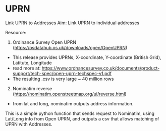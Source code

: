 # UPRN
Link UPRN to Addresses
Aim: Link UPRN to individual addresses

Resource:
1) Ordinance Survey Open UPRN (https://osdatahub.os.uk/downloads/open/OpenUPRN)
- This release provides UPRNs, X-coordinate, Y-coordinate (British Grid), Latitute, Longitude
- read more at: https://www.ordnancesurvey.co.uk/documents/product-support/tech-spec/open-uprn-techspec-v1.pdf
- The resulting .csv is very large ~ 40 million rows

2) Nominatim reverse (https://nominatim.openstreetmap.org/ui/reverse.html)
- from lat and long, nominatim outputs address information.

This is a simple python function that sends request to Nominatim, using Lat/Long info from Open UPRN,
and outputs a csv that allows matching of UPRN with Addresses.


